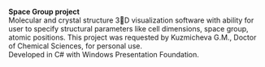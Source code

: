 **Space Group project**  
Molecular and crystal structure 3􀆸D visualization software with ability
for user to specify structural parameters like cell dimensions, space
group, atomic positions. This project was requested by Kuzmicheva
G.M., Doctor of Chemical Sciences, for personal use.  
Developed in C# with Windows Presentation Foundation.

